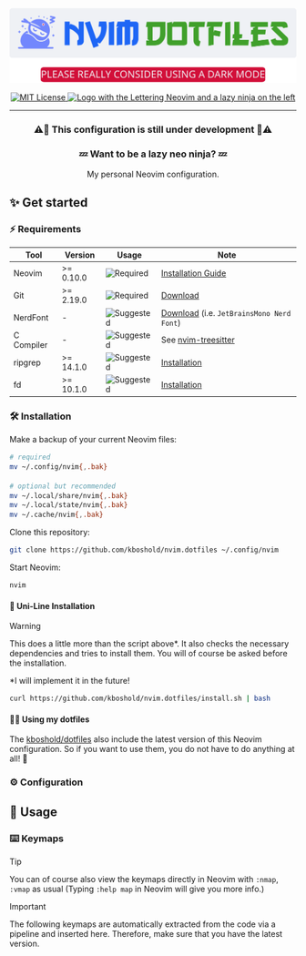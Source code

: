 <div align='center'>
   <p>
      <a href="https://github.com/kpalatzky/nvim.dotfiles#is=awesome">
         <picture>
            <source media="(prefers-color-scheme: dark)" type="image/svg+xml" srcset="./docs/assets/logo_dark.svg">
            <img alt="Logo with the Lettering Neovim and a lazy ninja on the left" src="./docs/assets/logo_light.svg">
         </picture>
      </a>
   </p>
   <p>
      <a href="https://github.com/kpalatzky/nvim.dotfiles/blob/master/LICENSE">
         <picture>
            <source media="(prefers-color-scheme: dark)" type="image/svg+xml" srcset="https://img.shields.io/github/license/kpalatzky/nvim.dotfiles.svg?color=cba6f7&labelColor=b4befe">
            <img src="https://img.shields.io/github/license/kpalatzky/nvim.dotfiles.svg?color=8839ef" alt="MIT License"/>
         </picture>
      </a>
      <a href="https://github.com/neovim/neovim#is-also-awesome">
         <picture>
            <source media="(prefers-color-scheme: dark)" type="image/svg+xml" srcset="https://img.shields.io/badge/%3E%3D0.10.0-a6e3a1?logo=neovim&label=neovim&labelColor=74c7ec&logoColor=313244">
            <img alt="Logo with the Lettering Neovim and a lazy ninja on the left" src="https://img.shields.io/badge/%3E%3D0.10.0-40a02b?logo=neovim&label=neovim&labelColor=1e66f5">
         </picture>
       </a>
   </p>
   <hr>
   <p>
      <h3>⚠️🚧 This configuration is still under development 🚧⚠️<h3>
      <h3>💤 Want to be a lazy neo ninja? 💤</h3>
      <div>My personal Neovim configuration.</div>
   </p>
</div>

## ✨ Get started

### ⚡️ Requirements

| Tool       | Version   | Usage                                                                                 | Note                                                                                                      |
| ---------- | --------- | ------------------------------------------------------------------------------------- | --------------------------------------------------------------------------------------------------------- |
| Neovim     | >= 0.10.0  | <img src="https://img.shields.io/badge/required-800000?style=flat" alt="Required"/>   | [Installation Guide](https://github.com/neovim/neovim/blob/master/INSTALL.md#is-also-awesome)             |
| Git        | >= 2.19.0 | <img src="https://img.shields.io/badge/required-800000?style=flat" alt="Required"/>   | [Download](https://git-scm.com/downloads#is-also-awesome)                                                 |
| NerdFont   | -         | <img src="https://img.shields.io/badge/suggested-392361?style=flat" alt="Suggested"/> | [Download](https://www.nerdfonts.com/font-downloads#is-also-awesome) (i.e. `JetBrainsMono Nerd Font`)     |
| C Compiler | -         | <img src="https://img.shields.io/badge/suggested-392361?style=flat" alt="Suggested"/> | See [nvim-treesitter](https://github.com/nvim-treesitter/nvim-treesitter?tab=readme-ov-file#requirements) |
| ripgrep    | >= 14.1.0 | <img src="https://img.shields.io/badge/suggested-392361?style=flat" alt="Suggested"/> | [Installation](https://github.com/BurntSushi/ripgrep?tab=readme-ov-file#installation)                     |
| fd         | >= 10.1.0 | <img src="https://img.shields.io/badge/suggested-392361?style=flat" alt="Suggested"/> | [Installation](https://github.com/sharkdp/fd?tab=readme-ov-file#installation)                             |


### 🛠️ Installation

Make a backup of your current Neovim files:

```sh
# required
mv ~/.config/nvim{,.bak}

# optional but recommended
mv ~/.local/share/nvim{,.bak}
mv ~/.local/state/nvim{,.bak}
mv ~/.cache/nvim{,.bak}
```

Clone this repository:

```sh
git clone https://github.com/kboshold/nvim.dotfiles ~/.config/nvim
```

Start Neovim:
```sh
nvim
```

#### 🦄 Uni-Line Installation

> [!WARNING]  
> This does a little more than the script above*. It also checks the necessary dependencies and tries to install them.
> You will of course be asked before the installation. 
> 
> *I will implement it in the future!

```sh
curl https://github.com/kboshold/nvim.dotfiles/install.sh | bash
```

#### 🧙‍♂️ Using my dotfiles

The [kboshold/dotfiles](https://github.com/kboshold/dotfiles) also include the latest version of this Neovim configuration. So if you want to use them, you do not have to do anything at all! 🤯

### ⚙️ Configuration



## 🫅 Usage

### ⌨️ Keymaps

> [!TIP]  
> You can of course also view the keymaps directly in Neovim with `:nmap`, `:vmap` as usual (Typing `:help map` in Neovim will give you more info.)


> [!IMPORTANT]  
> The following keymaps are automatically extracted from the code via a pipeline and inserted here. Therefore, make sure that you have the latest version. 

<!-- generated-keymaps-start --!>

<!-- generated-keymaps-end --!>

